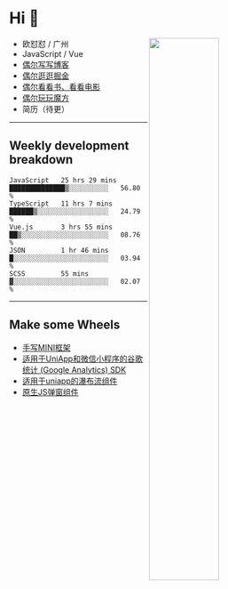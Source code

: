 # Hi 👋

[<img align="right" width="50%" src="https://github-readme-stats.vercel.app/api?username=OUDUIDUI&theme=dark&show_icons=true">](https://metrics.lecoq.io/OUDUIDUI?template=classic&#41;)


-   欧怼怼 / 广州
-   JavaScript / Vue
-   [偶尔写写博客](OUDUIDUI.cn)
-   [偶尔逛逛掘金](https://juejin.cn/user/4309700183594366)
-   [偶尔看看书、看看电影](https://www.yuque.com/books/share/3ee1684b-8e19-4849-b5aa-13d1813ded6d)
-   [偶尔玩玩魔方](https://cubing.com/results/person/2014OUSH01)
-   简历（待更）

---

##  Weekly development breakdown

<!--START_SECTION:waka-->
```text
JavaScript   25 hrs 29 mins  ██████████████▒░░░░░░░░░░   56.80 % 
TypeScript   11 hrs 7 mins   ██████▒░░░░░░░░░░░░░░░░░░   24.79 % 
Vue.js       3 hrs 55 mins   ██▒░░░░░░░░░░░░░░░░░░░░░░   08.76 % 
JSON         1 hr 46 mins    █░░░░░░░░░░░░░░░░░░░░░░░░   03.94 % 
SCSS         55 mins         ▓░░░░░░░░░░░░░░░░░░░░░░░░   02.07 % 
```
<!--END_SECTION:waka-->



---

##  Make some Wheels

- [手写MINI框架](https://github.com/OUDUIDUI/mini)
- [适用于UniApp和微信小程序的谷歌统计 (Google Analytics) SDK](https://github.com/OUDUIDUI/ga-tracker)
- [适用于uniapp的瀑布流组件](https://github.com/OUDUIDUI/uniapp_waterfalls_flow)
- [原生JS弹窗组件](https://github.com/OUDUIDUI/notice-kit)


